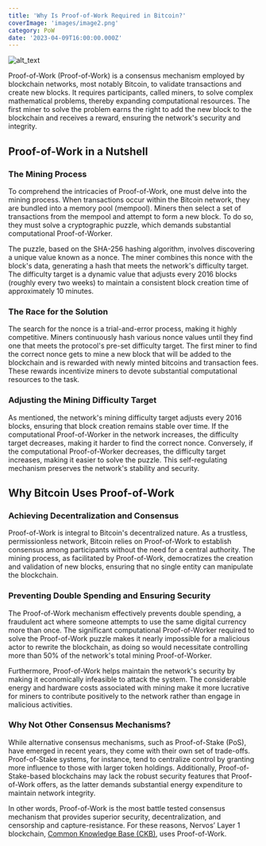 ```yaml
---
title: 'Why Is Proof-of-Work Required in Bitcoin?'
coverImage: 'images/image2.png'
category: PoW
date: '2023-04-09T16:00:00.000Z'
---
```


![alt_text](images/image1.png "image_tooltip")


Proof-of-Work (Proof-of-Work) is a consensus mechanism employed by blockchain networks, most notably Bitcoin, to validate transactions and create new blocks. It requires participants, called miners, to solve complex mathematical problems, thereby expanding computational resources. The first miner to solve the problem earns the right to add the new block to the blockchain and receives a reward, ensuring the network's security and integrity.


## Proof-of-Work in a Nutshell


### **The Mining Process**

To comprehend the intricacies of Proof-of-Work, one must delve into the mining process. When transactions occur within the Bitcoin network, they are bundled into a memory pool (mempool). Miners then select a set of transactions from the mempool and attempt to form a new block. To do so, they must solve a cryptographic puzzle, which demands substantial computational Proof-of-Worker.

The puzzle, based on the SHA-256 hashing algorithm, involves discovering a unique value known as a nonce. The miner combines this nonce with the block's data, generating a hash that meets the network's difficulty target. The difficulty target is a dynamic value that adjusts every 2016 blocks (roughly every two weeks) to maintain a consistent block creation time of approximately 10 minutes.


### **The Race for the Solution**

The search for the nonce is a trial-and-error process, making it highly competitive. Miners continuously hash various nonce values until they find one that meets the protocol's pre-set difficulty target. The first miner to find the correct nonce gets to mine a new block that will be added to the blockchain and is rewarded with newly minted bitcoins and transaction fees. These rewards incentivize miners to devote substantial computational resources to the task.


### **Adjusting the Mining Difficulty Target**

As mentioned, the network's mining difficulty target adjusts every 2016 blocks, ensuring that block creation remains stable over time. If the computational Proof-of-Worker in the network increases, the difficulty target decreases, making it harder to find the correct nonce. Conversely, if the computational Proof-of-Worker decreases, the difficulty target increases, making it easier to solve the puzzle. This self-regulating mechanism preserves the network's stability and security.


## Why Bitcoin Uses Proof-of-Work


### **Achieving Decentralization and Consensus**

Proof-of-Work is integral to Bitcoin's decentralized nature. As a trustless, permissionless network, Bitcoin relies on Proof-of-Work to establish consensus among participants without the need for a central authority. The mining process, as facilitated by Proof-of-Work, democratizes the creation and validation of new blocks, ensuring that no single entity can manipulate the blockchain.


### **Preventing Double Spending and Ensuring Security**

The Proof-of-Work mechanism effectively prevents double spending, a fraudulent act where someone attempts to use the same digital currency more than once. The significant computational Proof-of-Worker required to solve the Proof-of-Work puzzle makes it nearly impossible for a malicious actor to rewrite the blockchain, as doing so would necessitate controlling more than 50% of the network's total mining Proof-of-Worker.

Furthermore, Proof-of-Work helps maintain the network's security by making it economically infeasible to attack the system. The considerable energy and hardware costs associated with mining make it more lucrative for miners to contribute positively to the network rather than engage in malicious activities.


### **Why Not Other Consensus Mechanisms?**

While alternative consensus mechanisms, such as Proof-of-Stake (PoS), have emerged in recent years, they come with their own set of trade-offs. Proof-of-Stake systems, for instance, tend to centralize control by granting more influence to those with larger token holdings. Additionally, Proof-of-Stake-based blockchains may lack the robust security features that Proof-of-Work offers, as the latter demands substantial energy expenditure to maintain network integrity.

In other words, Proof-of-Work is the most battle tested consensus mechanism that provides superior security, decentralization, and censorship and capture-resistance. For these reasons, Nervos’ Layer 1 blockchain, [Common Knowledge Base (CKB)](https://medium.com/nervosnetwork/nervos-ckb-in-a-nutshell-7a4ac8f99e0e), uses Proof-of-Work.
